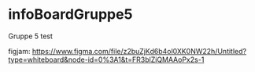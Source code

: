 # infoBoardGruppe5

Gruppe 5
test

figjam:
https://www.figma.com/file/z2buZjKd6b4ol0XK0NW22h/Untitled?type=whiteboard&node-id=0%3A1&t=FR3blZiQMAAoPx2s-1
